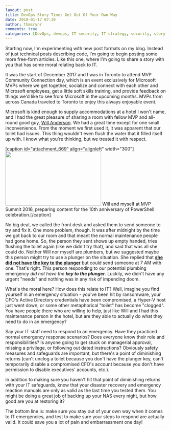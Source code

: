 ```yaml
---
layout: post
title: DevOps Story Time: Get Out Of Your Own Way
date: 2018-01-17 07:30
author: thmsrynr
comments: true
categories: [DevOps, devops, IT security, IT strategy, security, story time, story time, strategy]
---
```

Starting now, I'm experimenting with new post formats on my blog. Instead of just technical posts describing code, I'm going to begin posting some more free-form articles. Like this one, where I'm going to share a story with you that has some moral relating back to IT.

It was the start of December 2017 and I was in Toronto to attend MVP Community Connection day, which is an event exclusively for Microsoft MVPs where we get together, socialize and connect with each other and Microsoft employees, get a little soft skills training, and provide feedback on things we'd like to see from Microsoft in the upcoming months. MVPs from across Canada traveled to Toronto to enjoy this always enjoyable event.

<!--more-->

Microsoft is kind enough to supply accommodations at a hotel I won't name, and I had the great pleasure of sharing a room with fellow MVP and all-round good guy, <a href="https://twitter.com/gamerlivingwill" target="_blank" rel="noopener">Will Anderson</a>. We had a great time except for one small inconvenience. From the moment we first used it, it was apparent that our toilet had issues. This thing wouldn't even flush the water that it filled itself up with. I know what you're thinking, but we treated it with respect.

[caption id="attachment_669" align="alignleft" width="300"]<img class="wp-image-669 size-medium" src="/wp-content/uploads/2018/01/20180115_155618451_iOS-300x169.jpg" alt="" width="300" height="169" /> Will and myself at MVP Summit 2016, preparing content for the 10th anniversary of PowerShell celebration.[/caption]

No big deal, we called the front desk and asked them to send someone to try and fix it. One more problem, though. It was after midnight by the time we got back to our room and that meant the normal maintenance people had gone home. So, the person they sent shows up empty handed, tries flushing the toilet again (like we didn't try that), and said that was all she could do. Neither Will nor myself are plumbers, but we suggested maybe this person might try to use a plunger on the situation. She replied that <strong><span style="text-decoration: underline;">she did not have the key to the plunger</span></strong> but could send someone at 7 AM with one. That's right. This person responding to our potential plumbing emergency <em>did not have the <strong>key to the plunger</strong></em>. Luckily, we didn't have any urgent "needs" and nothing was in any risk of impending doom.

What's the moral here? How does this relate to IT? Well, imagine you find yourself in an emergency situation - you've been hit by ransomware, your CFO's Active Directory credentials have been compromised, a Hyper-V host just went down, or some other metaphorical "toilet" has become "clogged". You have people there who are willing to help, just like Will and I had this maintenance person in the hotel, but are they able to actually do what they need to do in an emergency?

Say your IT staff need to respond to an emergency. Have they practiced normal emergency response scenarios? Does everyone know their role and responsibilities? Is anyone going to get stuck on managerial approval, missing a privilege, or following out dated instructions? Obviously safety measures and safeguards are important, but there's a point of diminishing returns (can't unclog a toilet because you don't have the plunger key, can't temporarily disable a compromised CFO's account because you don't have permission to disable executives' accounts, etc.).

In addition to making sure you haven't hit that point of diminishing returns with your IT safeguards, know that your disaster recovery and emergency reaction manuals are only as valid as the last time you tested them. You might be doing a great job of backing up your NAS every night, but how good are you at restoring it?

The bottom line is: make sure you stay out of your own way when it comes to IT emergencies, and test to make sure your steps to respond are actually valid. It could save you a lot of pain and embarrassment one day!
